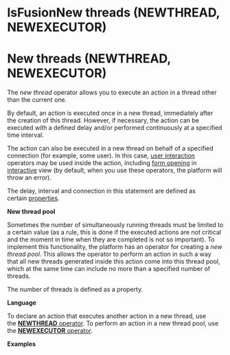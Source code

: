 # lsFusionNew threads (NEWTHREAD, NEWEXECUTOR)

# New threads (NEWTHREAD, NEWEXECUTOR)

The *new thread* operator allows you to execute an action in a thread other than the current one. 

By default, an action is executed once in a new thread, immediately after the creation of this thread. However, if necessary, the action can be executed with a defined delay and/or performed continuously at a specified time interval. 

The action can also be executed in a new thread on behalf of a specified connection (for example, some user). In this case, [user interaction](User_IS_interaction.md) operators may be used inside the action, including [form opening](Open_form.md) in [interactive](In_an_interactive_view_SHOW_DIALOG_.md) view (by default, when you use these operators, the platform will throw an error).

The delay, interval and connection in this statement are defined as certain [properties](Properties.md).

**New thread pool**

Sometimes the number of simultaneously running threads must be limited to a certain value (as a rule, this is done if the executed actions are not critical and the moment in time when they are completed is not so important). To implement this functionality, the platform has an operator for creating a *new thread pool*. This allows the operator to perform an action in such a way that all new threads generated inside this action come into this thread pool, which at the same time can include no more than a specified number of threads.

The number of threads is defined as a property.

**Language**

To declare an action that executes another action in a new thread, use the [**NEWTHREAD** operator](NEWTHREAD_operator.md). To perform an action in a new thread pool, use the [**NEWEXECUTOR** operator](NEWEXECUTOR_operator.md).

**Examples**



  

  

  
